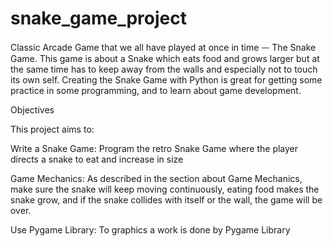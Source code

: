 # snake_game_project

Classic Arcade Game that we all have played at once in time ᅳ The Snake Game. This game is about a Snake which eats food and grows larger but at the same time has to keep away from the walls and especially not to touch its own self. Creating the Snake Game with Python is great for getting some practice in some programming, and to learn about game development. 



Objectives 

This project aims to: 

Write a Snake Game: Program the retro Snake Game where the player directs a snake to eat and increase in size 

Game Mechanics: As described in the section about Game Mechanics, make sure the snake will keep moving continuously, eating food makes the snake grow, and if the snake collides with itself or the wall, the game will be over. 

Use Pygame Library: To graphics a work is done by Pygame Library 
